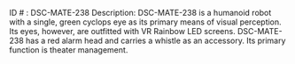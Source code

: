 ID # : DSC-MATE-238
Description: DSC-MATE-238 is a humanoid robot with a single, green cyclops eye as its primary means of visual perception. Its eyes, however, are outfitted with VR Rainbow LED screens. DSC-MATE-238 has a red alarm head and carries a whistle as an accessory. Its primary function is theater management.